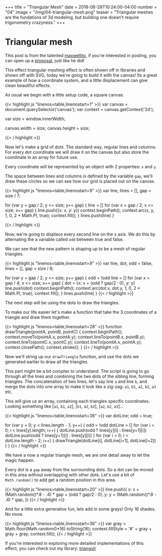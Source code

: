 +++
title = "Triangular Mesh"
date = 2018-06-28T10:24:00-04:00
number = "04"
image = "/img/04-triangular-mesh.png"
teaser = "Triangular meshes are the fundations of 3d modeling, but building one doesn't require trigonometry crazyness."
+++

# Triangular mesh

<p class="tutorial-contributor">
This post is from the talented <a href="https://maxwellito.com/">maxwellito</a>, if you're interested in posting, you can open up a <a href="https://github.com/tholman/generative-artistry/issues/6">proposal</a>, just like he did!
</p>

This effect triangular meshing effect is often shown off in libraries and shown off with SVG, today we're going to build it with the canvas! Its a great example of how a coordinate system, and a little displacement can give clean beautiful effects.

As usual we begin with a little setup code, a square canvas. 

<div class="tmd-trigger" data-from="0">
{{< highlight js "linenos=table,linenostart=1" >}}
var canvas = document.querySelector('canvas');
var context = canvas.getContext('2d');

var size = window.innerWidth;

canvas.width = size;
canvas.height = size;
  
{{< / highlight >}}
</div>

Now let's make a grid of dots. The standard way, regular lines and columns. For every dot coordinate we will draw it on the canvas but also store the coordinate in an array for future use.

Every coordinate will be represented by an object with 2 properties: `x` and `y`.

The space between lines and columns is defined by the variable `gap`, we'll draw these circles so we can see how our grid is placed out on the canvas.

<div class="tmd-trigger" data-from="10" data-to="10">
{{< highlight js "linenos=table,linenostart=9" >}}
var line,
    lines = [],
    gap = size / 7;

for (var y = gap / 2; y <= size; y+= gap) {
  line = []
  for (var x = gap / 2; x <= size; x+= gap) {
    line.push({x: x, y: y})
    context.beginPath();
    context.arc(x, y, 1, 0, 2 * Math.PI, true);
    context.fill();
  }
  lines.push(line)
}
  
{{< / highlight >}}
</div>

Now, we're going to displace every second line on the x axis. We do this by alternating the a variable called `odd` between true and false.

We can see that the new pattern is shaping up to be a mesh of regular triangles.

<div class="tmd-trigger" data-from="10" data-to="26">
{{< highlight js "linenos=table,linenostart=9" >}}
var line, dot,
    odd = false, 
    lines = [],
    gap = size / 8;

for (var y = gap / 2; y <= size; y+= gap) {
  odd = !odd
  line = []
  for (var x = gap / 4; x <= size; x+= gap) {
    dot = {x: x + (odd ? gap/2 : 0), y: y}
    line.push(dot)
    context.beginPath();
    context.arc(dot.x, dot.y, 1, 0, 2 * Math.PI, true);
    context.fill();
  }
  lines.push(line)
}
{{< / highlight >}}
</div>

The next step will be using the dots to draw the triangles. 

To make our life easier let's make a function that take the 3 coordinates of a triangle and draw them together.

<div class="tmd-trigger" data-from="28">
{{< highlight js "linenos=table,linenostart=28" >}}
function drawTriangle(pointA, pointB, pointC) {
  context.beginPath();
  context.moveTo(pointA.x, pointA.y);
  context.lineTo(pointB.x, pointB.y);
  context.lineTo(pointC.x, pointC.y);
  context.lineTo(pointA.x, pointA.y);
  context.closePath();
  context.stroke();
}
{{< / highlight >}}
</div>

Now we'll string up our `drawTriangle` function, and use the dots we generated earlier to draw all the triangles.

This part might be a bit complex to understand. The script is going to go through all the lines and combining the two dots of the sibling line, forming triangles. The concatenation of two lines, let's say line `a` and line `b`, and merge the dots into one array to make it look like a zig-zag: `a1`, `b1`, `a2`, `b2`, `a3` etc. 

This will give us an array, containing each triangles specific coordinates. Looking something like [`a1`, `b1`, `a2`], [`b1`, `a2`, `b2`], [`a2`, `b2`, `a3`]...

<div class="tmd-trigger" data-from="38" data-action="inject">
{{< highlight js "linenos=table,linenostart=38" >}}
var dotLine;
odd = true;

for (var y = 0; y < lines.length - 1; y++) {
  odd = !odd
  dotLine = []
  for (var i = 0; i < lines[y].length; i++) {
    dotLine.push(odd ? lines[y][i]   : lines[y+1][i])
    dotLine.push(odd ? lines[y+1][i] : lines[y][i])
  }
  for (var i = 0; i < dotLine.length - 2; i++) {
    drawTriangle(dotLine[i], dotLine[i+1], dotLine[i+2])
  }
}
{{< / highlight >}}
</div>

We have a now a regular triangle mesh, we are one detail away to let the magic happen.

Every dot is a `gap` away from the surrounding dots. So a dot can be moved in this area without overlapping with other dots. Let's use a bit of `Math.random()` to add get a random position in this area.

<div class="tmd-trigger" data-from="20" data-action="replace" data-to="23">
{{< highlight js "linenos=table,linenostart=20" >}}
    line.push({
      x: x + (Math.random()*.8 - .4) * gap  + (odd ? gap/2 : 0),
      y: y + (Math.random()*.8 - .4) * gap,
    })
{{< / highlight >}}
</div>

And for a little extra generative fun, lets add in some grays! Only 16 shades. No more.

<div class="tmd-trigger" data-from="36" data-action="inject" data-to="36">
{{< highlight js "linenos=table,linenostart=36" >}}
  var gray = Math.floor(Math.random()*16).toString(16);
  context.fillStyle = '#' + gray + gray + gray; 
  context.fill();
{{< / highlight >}}
</div>

If you're interested in exploring more detailed implementations of this effect, you can check out my library: [triangulr](http://maxwellito.github.io/triangulr/)
